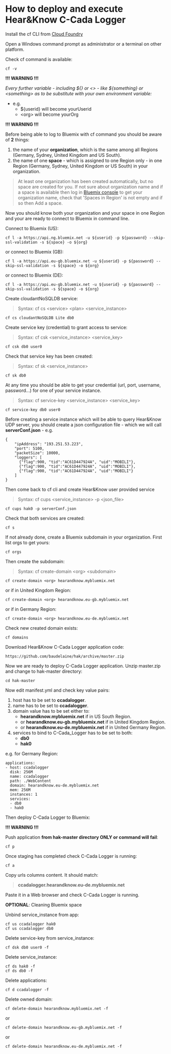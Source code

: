 # How to deploy and execute Hear&Know C-Cada Logger

Install the cf CLI from [Cloud Foundry](https://docs.cloudfoundry.org/cf-cli/install-go-cli.html)

Open a Windows command prompt as administrator or a terminal on other platform.

Check cf command is available:
```
cf -v
```

**!!! WARNING !!!**

*Every further variable - including ${} or <> - like ${something} or \<something\> 
as to be substitute with your own environment variable:*

* e.g.
  * ${userid} will become yourUserid
  * \<org\> will become yourOrg

**!!! WARNING !!!**

Before being able to log to Bluemix with cf command you should be aware of **2** things:
  1. the name of your **organization**, which is the same among all Regions (Germany, Sydney, United Kingdom and US South).
  2. the name of one **space** - which is assigned to one Region only - in one Region (Germany, Sydney, United Kingdom or US South) in your organization.

> At least one organization has been created automatically, but no space are created for you.
If not sure about organization name and if a space is available then log in [Bluemix console](https://console.bluemix.net/account/manage-orgs) to get your organization name, check that 'Spaces in Region' is not empty and if so then Add a space.

Now you should know both your organization and your space in one Region and your are ready to connect to Bluemix in command line.

Connect to Bluemix (US):
```
cf l -a https://api.ng.bluemix.net -u ${userid} -p ${password} --skip-ssl-validation -s ${space} -o ${org}
```
or connect to Bluemix (GB):
```
cf l -a https://api.eu-gb.bluemix.net -u ${userid} -p ${password} --skip-ssl-validation -s ${space} -o ${org}
```
or connect to Bluemix (DE):
```
cf l -a https://api.eu-gb.bluemix.net -u ${userid} -p ${password} --skip-ssl-validation -s ${space} -o ${org}
```

Create cloudantNoSQLDB service:
> Syntax: cf cs \<service\> \<plan\> <service_instance>
```
cf cs cloudantNoSQLDB Lite db0
```

Create service key (credential) to grant access to service:
> Syntax: cf csk <service_instance> <service_key>
```
cf csk db0 user0
```

Check that service key has been created:
> Syntax: cf sk <service_instance>
```
cf sk db0
```

At any time you should be able to get your credential (url, port, username, password...) for one of your service instance.
> Syntax: cf service-key <service_instance> <service_key>
```
cf service-key db0 user0
```

Before creating a service instance which will be able to query Hear&Know UDP server, you should create a json configuration file - which we will call **serverConf.json** - e.g.
```
{
	"ipAddress": "193.251.53.223",
	"port": 5100,
	"packetSize": 10000,
	"loggers": [
	  {"flag":900, "tid":"AC61D447924A", "uid":"MOBILI"},
	  {"flag":900, "tid":"AC61D447924A", "uid":"MOBILI"},
	  {"flag":900, "tid":"AC61D447924A", "uid":"MOBILI"}
	]
}
```

Then come back to cf cli and create Hear&Know user provided service
> Syntax: cf cups <service_instance> -p \<json_file\>
```
cf cups hak0 -p serverConf.json
```

Check that both services are created:
```
cf s
```

If not already done, create a Bluemix subdomain in your organization.
First list orgs to get yours:
```
cf orgs
```
Then create the subdomain:
> Syntax: cf create-domain \<org\> \<subdomain\>
```
cf create-domain <org> hearandknow.mybluemix.net
```
or if in United Kingdom Region:
```
cf create-domain <org> hearandknow.eu-gb.mybluemix.net
```
or if in Germany Region:
```
cf create-domain <org> hearandknow.eu-de.mybluemix.net
```

Check new created domain exists:
```
cf domains
```

Download Hear&Know C-Cada Logger application code:
```
https://github.com/baudelaine/hak/archive/master.zip
```

Now we are ready to deploy C-Cada Logger application.
Unzip master.zip and change to hak-master directory:
```
cd hak-master
```

Now edit manifest.yml and check key value pairs:
1. host has to be set to **ccadalogger**.
2. name has to be set to **ccadalogger**.
3. domain value has to be set either to:
   * **hearandknow.mybluemix.net** if in US South Region.
   * or **hearandknow.eu-gb.mybluemix.net** if in United Kingdom Region.
   * or **hearandknow.eu-de.mybluemix.net** if in United Germany Region.
4. services to bind to C-Cada_Logger has to be set to both:
   * **db0**
   * **hak0**
  
e.g. for Germany Region:
```
applications:
- host: ccadalogger
  disk: 256M
  name: ccadalogger
  path: ./WebContent
  domain: hearandknow.eu-de.mybluemix.net
  mem: 256M
  instances: 1
  services:
  - db0
  - hak0
```

Then deploy C-Cada Logger to Bluemix:

**!!! WARNING !!!**

Push application **from hak-master directory ONLY or command will fail**:
```
cf p
```

Once staging has completed check C-Cada Logger is running:
```
cf a
```

Copy urls columns content. It should match: 
> **ccadalogger.hearandknow.eu-de.mybluemix.net**

Paste it in a Web browser and check C-Cada Logger is running.

**OPTIONAL**: Cleaning Bluemix space

Unbind service_instance from app:
```
cf us ccadalogger hak0
cf us ccadalogger db0
```

Delete service-key from service_instance:
```
cf dsk db0 user0 -f
```

Delete service_instance:
```
cf ds hak0 -f
cf ds db0 -f
```

Delete applications:
```
cf d ccadalogger -f
```

Delete owned domain:
```
cf delete-domain hearandknow.mybluemix.net -f
```
or
```
cf delete-domain hearandknow.eu-gb.mybluemix.net -f
```
or
```
cf delete-domain hearandknow.eu-de.mybluemix.net -f
```
